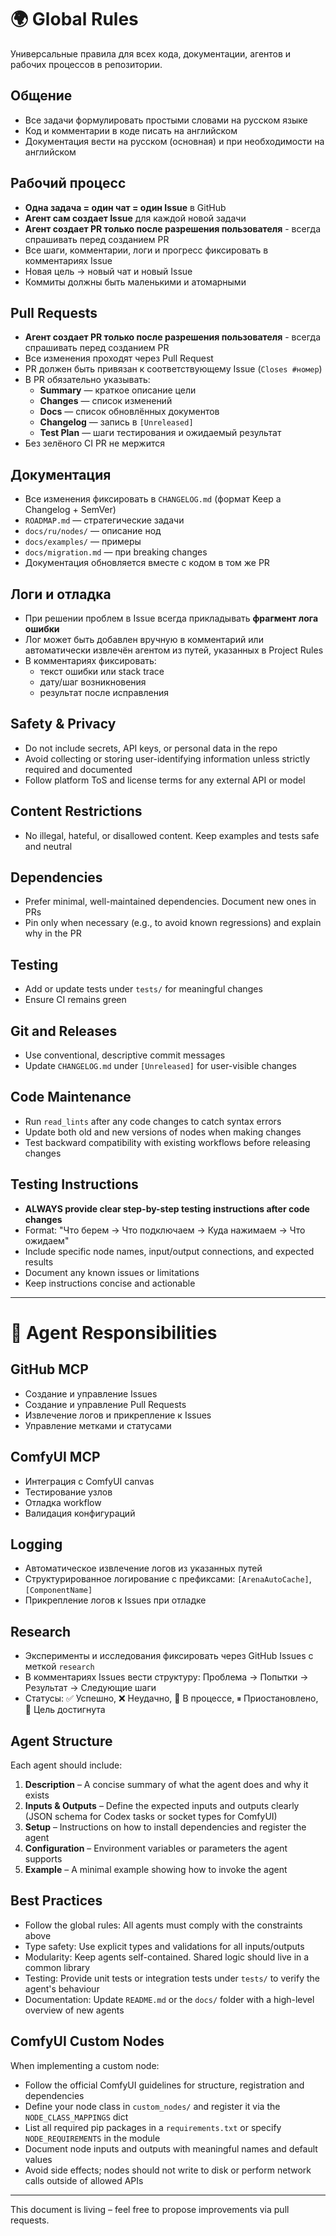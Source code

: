 # 🌍 Global Rules

Универсальные правила для всех кода, документации, агентов и рабочих процессов в репозитории.

## Общение
- Все задачи формулировать простыми словами на русском языке
- Код и комментарии в коде писать на английском
- Документация вести на русском (основная) и при необходимости на английском

## Рабочий процесс
- **Одна задача = один чат = один Issue** в GitHub
- **Агент сам создает Issue** для каждой новой задачи
- **Агент создает PR только после разрешения пользователя** - всегда спрашивать перед созданием PR
- Все шаги, комментарии, логи и прогресс фиксировать в комментариях Issue
- Новая цель → новый чат и новый Issue
- Коммиты должны быть маленькими и атомарными

## Pull Requests
- **Агент создает PR только после разрешения пользователя** - всегда спрашивать перед созданием PR
- Все изменения проходят через Pull Request
- PR должен быть привязан к соответствующему Issue (`Closes #номер`)
- В PR обязательно указывать:
  * **Summary** — краткое описание цели
  * **Changes** — список изменений
  * **Docs** — список обновлённых документов
  * **Changelog** — запись в `[Unreleased]`
  * **Test Plan** — шаги тестирования и ожидаемый результат
- Без зелёного CI PR не мержится

## Документация
- Все изменения фиксировать в `CHANGELOG.md` (формат Keep a Changelog + SemVer)
- `ROADMAP.md` — стратегические задачи
- `docs/ru/nodes/` — описание нод
- `docs/examples/` — примеры
- `docs/migration.md` — при breaking changes
- Документация обновляется вместе с кодом в том же PR

## Логи и отладка
- При решении проблем в Issue всегда прикладывать **фрагмент лога ошибки**
- Лог может быть добавлен вручную в комментарий или автоматически извлечён агентом из путей, указанных в Project Rules
- В комментариях фиксировать:
  * текст ошибки или stack trace
  * дату/шаг возникновения
  * результат после исправления

## Safety & Privacy
- Do not include secrets, API keys, or personal data in the repo
- Avoid collecting or storing user-identifying information unless strictly required and documented
- Follow platform ToS and license terms for any external API or model

## Content Restrictions
- No illegal, hateful, or disallowed content. Keep examples and tests safe and neutral

## Dependencies
- Prefer minimal, well-maintained dependencies. Document new ones in PRs
- Pin only when necessary (e.g., to avoid known regressions) and explain why in the PR

## Testing
- Add or update tests under `tests/` for meaningful changes
- Ensure CI remains green

## Git and Releases
- Use conventional, descriptive commit messages
- Update `CHANGELOG.md` under `[Unreleased]` for user-visible changes

## Code Maintenance
- Run `read_lints` after any code changes to catch syntax errors
- Update both old and new versions of nodes when making changes
- Test backward compatibility with existing workflows before releasing changes

## Testing Instructions
- **ALWAYS provide clear step-by-step testing instructions after code changes**
- Format: "Что берем → Что подключаем → Куда нажимаем → Что ожидаем"
- Include specific node names, input/output connections, and expected results
- Document any known issues or limitations
- Keep instructions concise and actionable

---

# 🤖 Agent Responsibilities

## GitHub MCP
- Создание и управление Issues
- Создание и управление Pull Requests
- Извлечение логов и прикрепление к Issues
- Управление метками и статусами

## ComfyUI MCP
- Интеграция с ComfyUI canvas
- Тестирование узлов
- Отладка workflow
- Валидация конфигураций

## Logging
- Автоматическое извлечение логов из указанных путей
- Структурированное логирование с префиксами: `[ArenaAutoCache]`, `[ComponentName]`
- Прикрепление логов к Issues при отладке

## Research
- Эксперименты и исследования фиксировать через GitHub Issues с меткой `research`
- В комментариях Issues вести структуру: Проблема → Попытки → Результат → Следующие шаги
- Статусы: ✅ Успешно, ❌ Неудачно, 🔄 В процессе, ⏸ Приостановлено, 🎯 Цель достигнута

## Agent Structure
Each agent should include:
1. **Description** – A concise summary of what the agent does and why it exists
2. **Inputs & Outputs** – Define the expected inputs and outputs clearly (JSON schema for Codex tasks or socket types for ComfyUI)
3. **Setup** – Instructions on how to install dependencies and register the agent
4. **Configuration** – Environment variables or parameters the agent supports
5. **Example** – A minimal example showing how to invoke the agent

## Best Practices
- Follow the global rules: All agents must comply with the constraints above
- Type safety: Use explicit types and validations for all inputs/outputs
- Modularity: Keep agents self-contained. Shared logic should live in a common library
- Testing: Provide unit tests or integration tests under `tests/` to verify the agent's behaviour
- Documentation: Update `README.md` or the `docs/` folder with a high-level overview of new agents

## ComfyUI Custom Nodes
When implementing a custom node:
- Follow the official ComfyUI guidelines for structure, registration and dependencies
- Define your node class in `custom_nodes/` and register it via the `NODE_CLASS_MAPPINGS` dict
- List all required pip packages in a `requirements.txt` or specify `NODE_REQUIREMENTS` in the module
- Document node inputs and outputs with meaningful names and default values
- Avoid side effects; nodes should not write to disk or perform network calls outside of allowed APIs

---

This document is living – feel free to propose improvements via pull requests.
